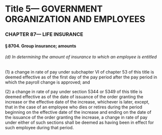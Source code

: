 
# Title 5— GOVERNMENT ORGANIZATION AND EMPLOYEES
### CHAPTER 87— LIFE INSURANCE
#### § 8704. Group insurance; amounts
###### (d) In determining the amount of insurance to which an employee is entitled

(1) a change in rate of pay under subchapter VI of chapter 53 of this title is deemed effective as of the first day of the pay period after the pay period in which the payroll change is approved; and

(2) a change in rate of pay under section 5344 or 5349 of this title is deemed effective as of the date of issuance of the order granting the increase or the effective date of the increase, whichever is later, except, that in the case of an employee who dies or retires during the period beginning on the effective date of the increase and ending on the date of the issuance of the order granting the increase, a change in rate of pay under either of such sections shall be deemed as having been in effect for such employee during that period.
